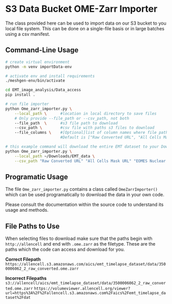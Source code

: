 # S3 Data Bucket OME-Zarr Importer

The class provided here can be used to import data on our S3 bucket to you local file system. This can be done on a single-file basis or in large batches using a csv manifest.

## Command-Line Usage

```bash
# create virtual environment
python -m venv importData-env

# activate env and install requirements
./meshgen-env/bin/activate

cd EMT_image_analysis/Data_access
pip install .

# run file importer
python Ome_zarr_importer.py \
    --local_path \      #location in local directory to save files
    # Only provide --file_path or --csv_path, not both
    --file_path  \      #s3 file path to download
    --csv_path \        #csv file with paths s3 files to download
    --file_columns \    #[Optional]list of column names where file paths are provided. (only needed for csv input)
                        #Default is ["Raw Converted URL", "All Cells Mask URL", "EOMES Nuclear Segmentation URL", "H2B Nuclear Segmentation URL", "CollagenIV Segmentation Probability URL"]

# this example command will download the entire EMT dataset to your Downloads folder 
python Ome_zarr_importer.py \
    --local_path ~/Downloads/EMT_data \
    --csv_path "Raw Converted URL" "All Cells Mask URL" "EOMES Nuclear Segmentation URL" "H2B Nuclear Segmentation URL" "CollagenIV Segmentation Probability URL"
```

## Programatic Usage

The file `Ome_zarr_importer.py` contains a class called `OmeZarrImporter()` which can be used programatically to download the data in your own code. 

Please consult the documentation within the source code to understand its usage and methods.

## File Paths to Use

When selecting files to download make sure that the paths begin with `http://allencell` and end with `.ome.zarr` as the filetype. These are the paths which the code can access and download for you.

**Correct Filepath**
`https://allencell.s3.amazonaws.com/aics/emt_timelapse_dataset/data/3500006062_2_raw_converted.ome.zarr`

**Incorrect Filepaths**
`s3://allencell/aics/emt_timelapse_dataset/data/3500006062_2_raw_converted.ome.zarr`
`https://volumeviewer.allencell.org/viewer?url=https%3A%2F%2Fallencell.s3.amazonaws.com%2Faics%2Femt_timelapse_dataset%2Fdat`